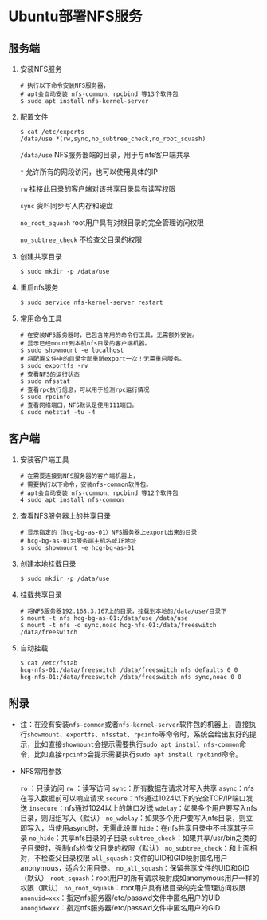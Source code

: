 # Ubuntu部署NFS服务

## 服务端

1. 安装NFS服务

   ```shell
   # 执行以下命令安装NFS服务器，
   # apt会自动安装 nfs-common、rpcbind 等13个软件包
   $ sudo apt install nfs-kernel-server
   ```

2. 配置文件

   ```shell
   $ cat /etc/exports
   /data/use *(rw,sync,no_subtree_check,no_root_squash)
   ```

   `/data/use` NFS服务器端的目录，用于与nfs客户端共享

   `*`  允许所有的网段访问，也可以使用具体的IP

   `rw`  挂接此目录的客户端对该共享目录具有读写权限

   `sync`  资料同步写入内存和硬盘

   `no_root_squash`  root用户具有对根目录的完全管理访问权限

   `no_subtree_check`  不检查父目录的权限

3. 创建共享目录

   ```shell
   $ sudo mkdir -p /data/use
   ```

4. 重启nfs服务

   ```shell
   $ sudo service nfs-kernel-server restart
   ```

5. 常用命令工具

   ```shell
   # 在安装NFS服务器时，已包含常用的命令行工具，无需额外安装。
   # 显示已经mount到本机nfs目录的客户端机器。
   $ sudo showmount -e localhost
   # 将配置文件中的目录全部重新export一次！无需重启服务。
   $ sudo exportfs -rv
   # 查看NFS的运行状态
   $ sudo nfsstat
   # 查看rpc执行信息，可以用于检测rpc运行情况
   $ sudo rpcinfo
   # 查看网络端口，NFS默认是使用111端口。
   $ sudo netstat -tu -4
   ```

   

## 客户端

1. 安装客户端工具

   ```shell
   # 在需要连接到NFS服务器的客户端机器上，
   # 需要执行以下命令，安装nfs-common软件包。
   # apt会自动安装 nfs-common、rpcbind 等12个软件包
   4 sudo apt install nfs-common
   ```

2. 查看NFS服务器上的共享目录

   ```shell
   # 显示指定的（hcg-bg-as-01）NFS服务器上export出来的目录
   # hcg-bg-as-01为服务端主机名或IP地址
   $ sudo showmount -e hcg-bg-as-01
   ```

3. 创建本地挂载目录

   ```shell
   $ sudo mkdir -p /data/use
   ```

4. 挂载共享目录

   ```shell
   # 将NFS服务器192.168.3.167上的目录，挂载到本地的/data/use/目录下
   $ mount -t nfs hcg-bg-as-01:/data/use /data/use
   $ mount -t nfs -o sync,noac hcg-nfs-01:/data/freeswitch /data/freeswitch
   ```

5. 自动挂载

   ```shell
   $ cat /etc/fstab
   hcg-nfs-01:/data/freeswitch /data/freeswitch nfs defaults 0 0
   hcg-nfs-01:/data/freeswitch /data/freeswitch nfs sync,noac 0 0
   ```

   

## 附录

- 注：在没有安装`nfs-common`或者`nfs-kernel-server`软件包的机器上，直接执行`showmount`、`exportfs`、`nfsstat`、`rpcinfo`等命令时，系统会给出友好的提示，比如直接`showmount`会提示需要执行`sudo apt install nfs-common`命令，比如直接`rpcinfo`会提示需要执行`sudo apt install rpcbind`命令。

- NFS常用参数

  `ro` ：只读访问
  `rw` ：读写访问
  `sync`：所有数据在请求时写入共享
  `async`：nfs在写入数据前可以响应请求
  `secure`：nfs通过1024以下的安全TCP/IP端口发送
  `insecure`：nfs通过1024以上的端口发送
  `wdelay`：如果多个用户要写入nfs目录，则归组写入（默认）
  `no_wdelay`：如果多个用户要写入nfs目录，则立即写入，当使用async时，无需此设置
  `hide`：在nfs共享目录中不共享其子目录
  `no_hide`：共享nfs目录的子目录
  `subtree_check`：如果共享/usr/bin之类的子目录时，强制nfs检查父目录的权限（默认）
  `no_subtree_check`：和上面相对，不检查父目录权限
  `all_squash：`文件的UID和GID映射匿名用户anonymous，适合公用目录。
  `no_all_squash`：保留共享文件的UID和GID（默认）
  `root_squash`：root用户的所有请求映射成如anonymous用户一样的权限（默认）
  `no_root_squash`：root用户具有根目录的完全管理访问权限
  `anonuid=xxx`：指定nfs服务器/etc/passwd文件中匿名用户的UID
  `anongid=xxx`：指定nfs服务器/etc/passwd文件中匿名用户的GID

